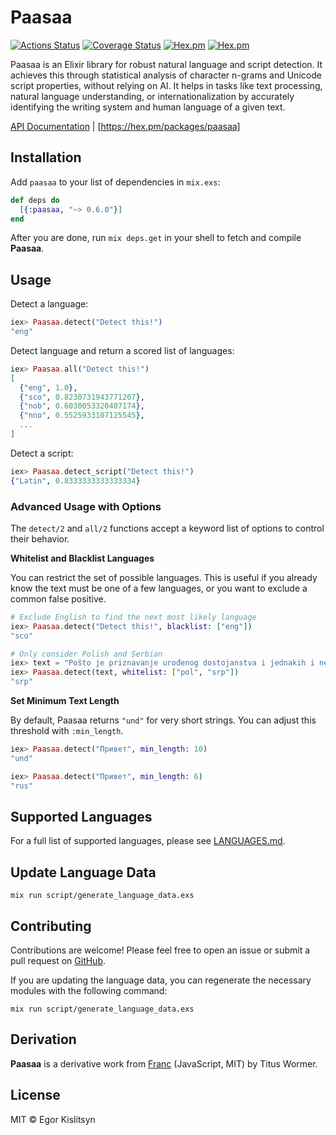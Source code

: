 # Paasaa

[![Actions Status](https://github.com/minibikini/paasaa/workflows/CI/badge.svg)](https://github.com/minibikini/paasaa/actions)
[![Coverage Status](https://coveralls.io/repos/github/minibikini/paasaa/badge.svg?branch=master)](https://coveralls.io/github/minibikini/paasaa?branch=master)
[![Hex.pm](https://img.shields.io/hexpm/v/paasaa.svg?maxAge=2592000)](https://hex.pm/packages/paasaa)
[![Hex.pm](https://img.shields.io/hexpm/l/paasaa.svg?maxAge=2592000)](https://hex.pm/packages/paasaa)

Paasaa is an Elixir library for robust natural language and script detection. It achieves this through statistical analysis of character n-grams and Unicode script properties, without relying on AI. It helps in tasks like text processing, natural language understanding, or internationalization by accurately identifying the writing system and human language of a given text.

[API Documentation](https://hexdocs.pm/paasaa/) | [https://hex.pm/packages/paasaa]

## Installation

Add `paasaa` to your list of dependencies in `mix.exs`:

```elixir
def deps do
  [{:paasaa, "~> 0.6.0"}]
end
```

After you are done, run `mix deps.get` in your shell to fetch and compile **Paasaa**.

## Usage

Detect a language:

```elixir
iex> Paasaa.detect("Detect this!")
"eng"
```

Detect language and return a scored list of languages:

```elixir
iex> Paasaa.all("Detect this!")
[
  {"eng", 1.0},
  {"sco", 0.8230731943771207},
  {"nob", 0.6030053320407174},
  {"nno", 0.5525933107125545},
  ...
]
```

Detect a script:

```elixir
iex> Paasaa.detect_script("Detect this!")
{"Latin", 0.8333333333333334}
```

### Advanced Usage with Options

The `detect/2` and `all/2` functions accept a keyword list of options to control their behavior.

**Whitelist and Blacklist Languages**

You can restrict the set of possible languages. This is useful if you already know the text must be one of a few languages, or you want to exclude a common false positive.

```elixir
# Exclude English to find the next most likely language
iex> Paasaa.detect("Detect this!", blacklist: ["eng"])
"sco"

# Only consider Polish and Serbian
iex> text = "Pošto je priznavanje urođenog dostojanstva i jednakih i neotuđivih prava..."
iex> Paasaa.detect(text, whitelist: ["pol", "srp"])
"srp"
```

**Set Minimum Text Length**

By default, Paasaa returns `"und"` for very short strings. You can adjust this threshold with `:min_length`.

```elixir
iex> Paasaa.detect("Привет", min_length: 10)
"und"

iex> Paasaa.detect("Привет", min_length: 6)
"rus"
```

## Supported Languages

For a full list of supported languages, please see [LANGUAGES.md](https://www.google.com/search?q=LANGUAGES.md).

## Update Language Data

```shell
mix run script/generate_language_data.exs
```

## Contributing

Contributions are welcome\! Please feel free to open an issue or submit a pull request on [GitHub](https://github.com/minibikini/paasaa).

If you are updating the language data, you can regenerate the necessary modules with the following command:

```shell
mix run script/generate_language_data.exs
```

## Derivation

**Paasaa** is a derivative work from [Franc](https://github.com/wooorm/franc/) (JavaScript, MIT) by Titus Wormer.

## License

MIT © Egor Kislitsyn
